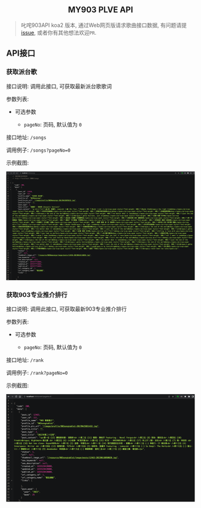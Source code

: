 <h2 align="center" id="my903api">MY903 PLVE API</h2>

> 叱咤903API koa2 版本, 通过Web网页版请求歌曲接口数据, 有问题请提 [issue](https://github.com/trebleC/my903-plve-api/issues), 或者你有其他想法欢迎`PR`.

<!-- ## API结构图

 -->

## API接口

### 获取派台歌

接口说明: 调用此接口, 可获取最新派台歌歌词

参数列表:

- 可选参数

	- `pageNo`: 页码, 默认值为 `0`

接口地址: `/songs`

调用例子: `/songs?pageNo=0`

示例截图:

![获取派台歌](https://github.com/trebleC/my903-plve-api/blob/main/screenshot/songs.png?raw=true)


### 获取903专业推介排行

接口说明: 调用此接口, 可获取最新903专业推介排行

参数列表:

- 可选参数

	- `pageNo`: 页码, 默认值为 `0`

接口地址: `/rank`

调用例子: `/rank?pageNo=0`

示例截图:

![获取派台歌](https://github.com/trebleC/my903-plve-api/blob/main/screenshot/rank.png?raw=true)
